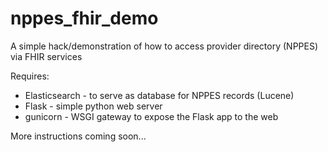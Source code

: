 # nppes_fhir_demo
A simple hack/demonstration of how to access provider directory (NPPES) via FHIR services

Requires:
- Elasticsearch - to serve as database for NPPES records (Lucene)
- Flask - simple python web server
- gunicorn - WSGI gateway to expose the Flask app to the web


More instructions coming soon...
  

